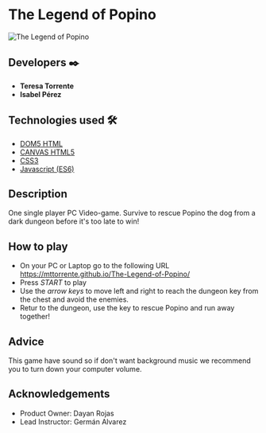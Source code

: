 # The Legend of Popino
<img src="https://mttorrente.github.io/The-Legend-of-Popino/" alt="The Legend of Popino">

## Developers ✒️
* **Teresa Torrente** 
* **Isabel Pérez** 

## Technologies used 🛠️
* [DOM5 HTML](https://www.w3schools.com/js/js_htmldom.asp) 
* [CANVAS HTML5](https://www.w3schools.com/html/html5_canvas.asp)
* [CSS3](https://developer.mozilla.org/en-US/docs/Archive/CSS3) 
* [Javascript (ES6)](https://www.w3schools.com/js/js_es6.asp) 

## Description
One single player PC Video-game.
Survive to rescue Popino the dog from a dark dungeon before it's too late to win!

## How to play
* On your PC or Laptop go to the following URL https://mttorrente.github.io/The-Legend-of-Popino/
* Press _START_ to play
* Use the _arrow keys_ to move left and right to reach the dungeon key from the chest and avoid the enemies.
* Retur to the dungeon, use the key to rescue Popino and run away together! 
  
## Advice
This game have sound so if don't want background music we recommend you to turn down your computer volume.

## Acknowledgements
 * Product Owner: Dayan Rojas
 * Lead Instructor: Germán Alvarez
